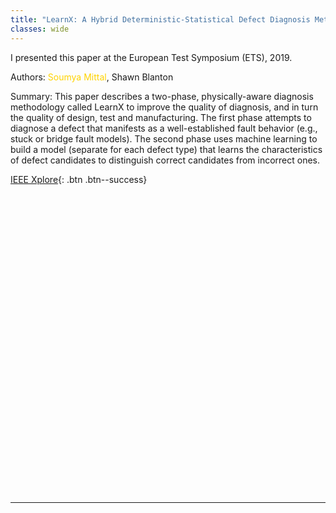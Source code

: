 ```yaml
---
title: "LearnX: A Hybrid Deterministic-Statistical Defect Diagnosis Methodology"
classes: wide
---
```


I presented this paper at the European Test Symposium (ETS), 2019.

Authors: <span style="color:#ffd300">Soumya Mittal</span>, Shawn Blanton

Summary: This paper describes a two-phase, physically-aware diagnosis methodology called LearnX to improve the quality of diagnosis, and in turn the quality of design, test and manufacturing. The first phase attempts to diagnose a defect that manifests as a well-established fault behavior (e.g., stuck or bridge fault models). The second phase uses machine learning to build a model (separate for each defect type) that learns the characteristics of defect candidates to distinguish correct candidates from incorrect ones.  

[IEEE Xplore](https://ieeexplore.ieee.org/document/8791512){: .btn .btn--success}

<div id="adobe-dc-view" style="height: 480px"></div>
<script src="https://documentservices.adobe.com/view-sdk/viewer.js"></script>
<script type="text/javascript">
  document.addEventListener("adobe_dc_view_sdk.ready", function(){
    var adobeDCView = new AdobeDC.View({clientId: "b92bfd344a0744ef8ffd3e72979d4c40", divId: "adobe-dc-view"});
    adobeDCView.previewFile({
      content:{location: {url: "/assets/pdf/learnx-a-hybrid-deterministic-statistical-defect-diagnosis-methodology-ets19-paper.pdf"}},
      metaData:{fileName: "learnx-a-hybrid-deterministic-statistical-defect-diagnosis-methodology-ets19-paper.pdf"}
    }, { embedMode: "FULL_WINDOW", defaultViewMode: "FIT_WIDTH", showAnnotationTools: true, showDownloadPDF: true });
  });
</script>

---
